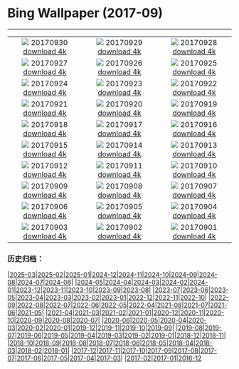 # Bing Wallpaper (2017-09)
**************
| | | |
|:-:|:-:|:-:|
| ![](https://www.bing.com/az/hprichbg/rb/SitanaPonticeriana_EN-US10921478705_1920x1080.jpg) 20170930 [download 4k](https://www.bing.com/az/hprichbg/rb/SitanaPonticeriana_EN-US10921478705_UHD.jpg) | ![](https://www.bing.com/az/hprichbg/rb/LittleAuks_EN-US10291231387_1920x1080.jpg) 20170929 [download 4k](https://www.bing.com/az/hprichbg/rb/LittleAuks_EN-US10291231387_UHD.jpg) | ![](https://www.bing.com/az/hprichbg/rb/MtIbukiyama_EN-US6882861958_1920x1080.jpg) 20170928 [download 4k](https://www.bing.com/az/hprichbg/rb/MtIbukiyama_EN-US6882861958_UHD.jpg) |
| ![](https://www.bing.com/az/hprichbg/rb/LakePukaki_EN-US9412206565_1920x1080.jpg) 20170927 [download 4k](https://www.bing.com/az/hprichbg/rb/LakePukaki_EN-US9412206565_UHD.jpg) | ![](https://www.bing.com/az/hprichbg/rb/TurpanDepression_EN-US12371339737_1920x1080.jpg) 20170926 [download 4k](https://www.bing.com/az/hprichbg/rb/TurpanDepression_EN-US12371339737_UHD.jpg) | ![](https://www.bing.com/az/hprichbg/rb/PrecipiceLake_EN-US10954292570_1920x1080.jpg) 20170925 [download 4k](https://www.bing.com/az/hprichbg/rb/PrecipiceLake_EN-US10954292570_UHD.jpg) |
| ![](https://www.bing.com/az/hprichbg/rb/ErfurtOktoberfest_EN-US12154451896_1920x1080.jpg) 20170924 [download 4k](https://www.bing.com/az/hprichbg/rb/ErfurtOktoberfest_EN-US12154451896_UHD.jpg) | ![](https://www.bing.com/az/hprichbg/rb/NestingRabbit_EN-US12646294176_1920x1080.jpg) 20170923 [download 4k](https://www.bing.com/az/hprichbg/rb/NestingRabbit_EN-US12646294176_UHD.jpg) | ![](https://www.bing.com/az/hprichbg/rb/DollySods_EN-US9021857432_1920x1080.jpg) 20170922 [download 4k](https://www.bing.com/az/hprichbg/rb/DollySods_EN-US9021857432_UHD.jpg) |
| ![](https://www.bing.com/az/hprichbg/rb/CorricellaMarina_EN-US12546365116_1920x1080.jpg) 20170921 [download 4k](https://www.bing.com/az/hprichbg/rb/CorricellaMarina_EN-US12546365116_UHD.jpg) | ![](https://www.bing.com/az/hprichbg/rb/RotenbergVineyards_EN-US11270850012_1920x1080.jpg) 20170920 [download 4k](https://www.bing.com/az/hprichbg/rb/RotenbergVineyards_EN-US11270850012_UHD.jpg) | ![](https://www.bing.com/az/hprichbg/rb/Sparrowhawk_EN-US9288842659_1920x1080.jpg) 20170919 [download 4k](https://www.bing.com/az/hprichbg/rb/Sparrowhawk_EN-US9288842659_UHD.jpg) |
| ![](https://www.bing.com/az/hprichbg/rb/AlgaeRocks_EN-US13964069883_1920x1080.jpg) 20170918 [download 4k](https://www.bing.com/az/hprichbg/rb/AlgaeRocks_EN-US13964069883_UHD.jpg) | ![](https://www.bing.com/az/hprichbg/rb/IndependenceHall_EN-US12339589148_1920x1080.jpg) 20170917 [download 4k](https://www.bing.com/az/hprichbg/rb/IndependenceHall_EN-US12339589148_UHD.jpg) | ![](https://www.bing.com/az/hprichbg/rb/KonikHorses_EN-US10997581740_1920x1080.jpg) 20170916 [download 4k](https://www.bing.com/az/hprichbg/rb/KonikHorses_EN-US10997581740_UHD.jpg) |
| ![](https://www.bing.com/az/hprichbg/rb/ThamesEstuaryNASA_EN-US14188404911_1920x1080.jpg) 20170915 [download 4k](https://www.bing.com/az/hprichbg/rb/ThamesEstuaryNASA_EN-US14188404911_UHD.jpg) | ![](https://www.bing.com/az/hprichbg/rb/CityPalace_EN-US9171066488_1920x1080.jpg) 20170914 [download 4k](https://www.bing.com/az/hprichbg/rb/CityPalace_EN-US9171066488_UHD.jpg) | ![](https://www.bing.com/az/hprichbg/rb/BandiagaraDogon_EN-US11747337209_1920x1080.jpg) 20170913 [download 4k](https://www.bing.com/az/hprichbg/rb/BandiagaraDogon_EN-US11747337209_UHD.jpg) |
| ![](https://www.bing.com/az/hprichbg/rb/CastlePointLH_EN-US13433910394_1920x1080.jpg) 20170912 [download 4k](https://www.bing.com/az/hprichbg/rb/CastlePointLH_EN-US13433910394_UHD.jpg) | ![](https://www.bing.com/az/hprichbg/rb/FDNY343_EN-US8191512432_1920x1080.jpg) 20170911 [download 4k](https://www.bing.com/az/hprichbg/rb/FDNY343_EN-US8191512432_UHD.jpg) | ![](https://www.bing.com/az/hprichbg/rb/PuntaEspinosa_EN-US12660083085_1920x1080.jpg) 20170910 [download 4k](https://www.bing.com/az/hprichbg/rb/PuntaEspinosa_EN-US12660083085_UHD.jpg) |
| ![](https://www.bing.com/az/hprichbg/rb/StorkCliffs_EN-US11006532238_1920x1080.jpg) 20170909 [download 4k](https://www.bing.com/az/hprichbg/rb/StorkCliffs_EN-US11006532238_UHD.jpg) | ![](https://www.bing.com/az/hprichbg/rb/PeabodyLibrary_EN-US9475175779_1920x1080.jpg) 20170908 [download 4k](https://www.bing.com/az/hprichbg/rb/PeabodyLibrary_EN-US9475175779_UHD.jpg) | ![](https://www.bing.com/az/hprichbg/rb/CrailHarbour_EN-US9191394748_1920x1080.jpg) 20170907 [download 4k](https://www.bing.com/az/hprichbg/rb/CrailHarbour_EN-US9191394748_UHD.jpg) |
| ![](https://www.bing.com/az/hprichbg/rb/SneffelsRange_EN-US9227240987_1920x1080.jpg) 20170906 [download 4k](https://www.bing.com/az/hprichbg/rb/SneffelsRange_EN-US9227240987_UHD.jpg) | ![](https://www.bing.com/az/hprichbg/rb/DosOjos_EN-US11313156087_1920x1080.jpg) 20170905 [download 4k](https://www.bing.com/az/hprichbg/rb/DosOjos_EN-US11313156087_UHD.jpg) | ![](https://www.bing.com/az/hprichbg/rb/DomeRestore_EN-US11335730910_1920x1080.jpg) 20170904 [download 4k](https://www.bing.com/az/hprichbg/rb/DomeRestore_EN-US11335730910_UHD.jpg) |
| ![](https://www.bing.com/az/hprichbg/rb/SWFC_EN-US8629361490_1920x1080.jpg) 20170903 [download 4k](https://www.bing.com/az/hprichbg/rb/SWFC_EN-US8629361490_UHD.jpg) | ![](https://www.bing.com/az/hprichbg/rb/WestAU_EN-US11766903144_1920x1080.jpg) 20170902 [download 4k](https://www.bing.com/az/hprichbg/rb/WestAU_EN-US11766903144_UHD.jpg) | ![](https://www.bing.com/az/hprichbg/rb/PoenariCastle_EN-US8257480014_1920x1080.jpg) 20170901 [download 4k](https://www.bing.com/az/hprichbg/rb/PoenariCastle_EN-US8257480014_UHD.jpg) |

### 历史归档：

|[2025-03](/../2025-03/2025-03.md)|[2025-02](/../2025-02/2025-02.md)|[2025-01](/../2025-01/2025-01.md)|[2024-12](/../2024-12/2024-12.md)|[2024-11](/../2024-11/2024-11.md)|[2024-10](/../2024-10/2024-10.md)|[2024-09](/../2024-09/2024-09.md)|[2024-08](/../2024-08/2024-08.md)|[2024-07](/../2024-07/2024-07.md)|[2024-06](/../2024-06/2024-06.md)|
|[2024-05](/../2024-05/2024-05.md)|[2024-04](/../2024-04/2024-04.md)|[2024-03](/../2024-03/2024-03.md)|[2024-02](/../2024-02/2024-02.md)|[2024-01](/../2024-01/2024-01.md)|[2023-12](/../2023-12/2023-12.md)|[2023-11](/../2023-11/2023-11.md)|[2023-10](/../2023-10/2023-10.md)|[2023-09](/../2023-09/2023-09.md)|[2023-08](/../2023-08/2023-08.md)|
|[2023-07](/../2023-07/2023-07.md)|[2023-06](/../2023-06/2023-06.md)|[2023-05](/../2023-05/2023-05.md)|[2023-04](/../2023-04/2023-04.md)|[2023-03](/../2023-03/2023-03.md)|[2023-02](/../2023-02/2023-02.md)|[2023-01](/../2023-01/2023-01.md)|[2022-12](/../2022-12/2022-12.md)|[2022-11](/../2022-11/2022-11.md)|[2022-10](/../2022-10/2022-10.md)|
|[2022-09](/../2022-09/2022-09.md)|[2022-08](/../2022-08/2022-08.md)|[2022-07](/../2022-07/2022-07.md)|[2022-06](/../2022-06/2022-06.md)|[2022-05](/../2022-05/2022-05.md)|[2022-04](/../2022-04/2022-04.md)|[2021-08](/../2021-08/2021-08.md)|[2021-07](/../2021-07/2021-07.md)|[2021-06](/../2021-06/2021-06.md)|[2021-05](/../2021-05/2021-05.md)|
|[2021-04](/../2021-04/2021-04.md)|[2021-03](/../2021-03/2021-03.md)|[2021-02](/../2021-02/2021-02.md)|[2021-01](/../2021-01/2021-01.md)|[2020-12](/../2020-12/2020-12.md)|[2020-11](/../2020-11/2020-11.md)|[2020-10](/../2020-10/2020-10.md)|[2020-09](/../2020-09/2020-09.md)|[2020-08](/../2020-08/2020-08.md)|[2020-07](/../2020-07/2020-07.md)|
|[2020-06](/../2020-06/2020-06.md)|[2020-05](/../2020-05/2020-05.md)|[2020-04](/../2020-04/2020-04.md)|[2020-03](/../2020-03/2020-03.md)|[2020-02](/../2020-02/2020-02.md)|[2020-01](/../2020-01/2020-01.md)|[2019-12](/../2019-12/2019-12.md)|[2019-11](/../2019-11/2019-11.md)|[2019-10](/../2019-10/2019-10.md)|[2019-09](/../2019-09/2019-09.md)|
|[2019-08](/../2019-08/2019-08.md)|[2019-07](/../2019-07/2019-07.md)|[2019-06](/../2019-06/2019-06.md)|[2019-05](/../2019-05/2019-05.md)|[2019-04](/../2019-04/2019-04.md)|[2019-03](/../2019-03/2019-03.md)|[2019-02](/../2019-02/2019-02.md)|[2019-01](/../2019-01/2019-01.md)|[2018-12](/../2018-12/2018-12.md)|[2018-11](/../2018-11/2018-11.md)|
|[2018-10](/../2018-10/2018-10.md)|[2018-09](/../2018-09/2018-09.md)|[2018-08](/../2018-08/2018-08.md)|[2018-07](/../2018-07/2018-07.md)|[2018-06](/../2018-06/2018-06.md)|[2018-05](/../2018-05/2018-05.md)|[2018-04](/../2018-04/2018-04.md)|[2018-03](/../2018-03/2018-03.md)|[2018-02](/../2018-02/2018-02.md)|[2018-01](/../2018-01/2018-01.md)|
|[2017-12](/../2017-12/2017-12.md)|[2017-11](/../2017-11/2017-11.md)|[2017-10](/../2017-10/2017-10.md)|[2017-09](/2017-09.md)|[2017-08](/../2017-08/2017-08.md)|[2017-07](/../2017-07/2017-07.md)|[2017-06](/../2017-06/2017-06.md)|[2017-05](/../2017-05/2017-05.md)|[2017-04](/../2017-04/2017-04.md)|[2017-03](/../2017-03/2017-03.md)|
|[2017-02](/../2017-02/2017-02.md)|[2017-01](/../2017-01/2017-01.md)|[2016-12](/../2016-12/2016-12.md)